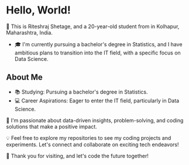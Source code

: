 # Hello, World! 

🌷 This is Riteshraj Shetage, and a 20-year-old student from in Kolhapur, Maharashtra, India. 

- 🎓 I'm currently pursuing a bachelor's degree in Statistics, and I have ambitious plans to transition into the IT field, with a specific focus on Data Science.

## About Me

- 📚 Studying: Pursuing a bachelor's degree in Statistics.
- 💻 Career Aspirations: Eager to enter the IT field, particularly in Data Science.

🚀 I'm passionate about data-driven insights, problem-solving, and coding solutions that make a positive impact. 

💡 Feel free to explore my repositories to see my coding projects and experiments. Let's connect and collaborate on exciting tech endeavors!

🌟 Thank you for visiting, and let's code the future together!
